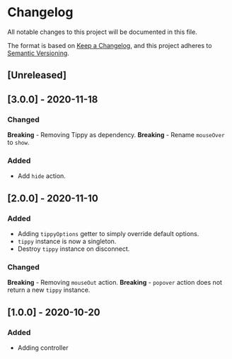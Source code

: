 # Changelog
All notable changes to this project will be documented in this file.

The format is based on [Keep a Changelog](https://keepachangelog.com/en/1.0.0/),
and this project adheres to [Semantic Versioning](https://semver.org/spec/v2.0.0.html).

## [Unreleased]

## [3.0.0] - 2020-11-18

### Changed
**Breaking** - Removing Tippy as dependency.
**Breaking** - Rename `mouseOver` to `show`.

### Added
- Add `hide` action.

## [2.0.0] - 2020-11-10
### Added
- Adding `tippyOptions` getter to simply override default options.
- `tippy` instance is now a singleton.
- Destroy `tippy` instance on disconnect.

### Changed
**Breaking** - Removing `mouseOut` action.
**Breaking** - `popover` action does not return a new `tippy` instance.

## [1.0.0] - 2020-10-20

### Added

- Adding controller
